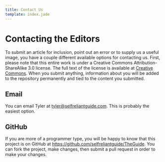 ```yaml
---
title: Contact Us
template: index.jade
---
```



Contacting the Editors
======================

To submit an article for inclusion, point out an error or to supply us a useful image, you have a couple different available options for contacting us.  First, please note that this entire work is under a Creative Commons Attribution-ShareAlike 3.0 license.  The full text of the license is available at [Creative Commons].  When you submit anything, information about you will be added to the repository permanently and tied to the content you submitted.

[Creative Commons]: http://creativecommons.org/licenses/by-sa/3.0/

Email
-----

You can email Tyler at <tyler@selfreliantguide.com>.  This is probably the easiest option.

GitHub
------

If you are more of a programmer type, you will be happy to know that this project is on GitHub at <https://github.com/selfreliantguide/TheGuide>.  You can fork the project, make changes, then submit a pull request in order to make your changes.
